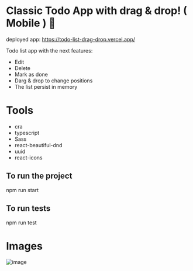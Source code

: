 # Classic Todo App with drag & drop! ( Mobile ) :pencil:

deployed app: https://todo-list-drag-drop.vercel.app/

Todo list app with the next features:
- Edit
- Delete
- Mark as done
- Darg & drop to change positions
- The list persist in memory 


# Tools

- cra
- typescript
- Sass
- react-beautiful-dnd
- uuid
- react-icons

## To run the project

npm run start

## To run tests

npm run test

# Images

![image](https://github.com/tebecheri10/todo_list_drag-drop./assets/75167956/0fcff50c-d738-4401-8f4a-676d6905039b)
